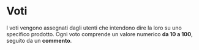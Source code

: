 # Voti

I voti vengono assegnati dagli utenti che intendono dire la loro su uno specifico prodotto. Ogni voto comprende un valore numerico **da 10 a 100**, seguito da un **commento**.

